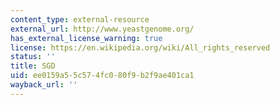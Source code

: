 ```yaml
---
content_type: external-resource
external_url: http://www.yeastgenome.org/
has_external_license_warning: true
license: https://en.wikipedia.org/wiki/All_rights_reserved
status: ''
title: SGD
uid: ee0159a5-5c57-4fc0-80f9-b2f9ae401ca1
wayback_url: ''
---
```

